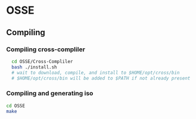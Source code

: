 # OSSE

## Compiling

### Compiling cross-compliler

```bash
  cd OSSE/Cross-Compliler
  bash ./install.sh
  # wait to download, compile, and install to $HOME/opt/cross/bin
  # $HOME/opt/cross/bin will be added to $PATH if not already present
```

### Compiling and generating iso

```bash
cd OSSE
make 
```
